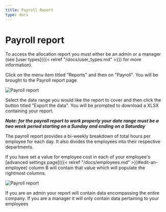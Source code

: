 ```yaml
---
title: Payroll Report
type: docs
---
```


# Payroll report

To access the allocation report you must either be an admin or a manager (see [user types]({{< relref "/docs/user_types.md" >}}) for more information).

Click on the menu item titled "Reports" and then on "Payroll". You will be brought to the Payroll report page.

![Payroll report](/docs/img/payroll_report_page.png)

Select the date range you would like the report to cover and then click the button titled "Export the data". You will be prompted to download a XLSX containing your report.

_**Note: for the payroll report to work properly your date range must be a two week period starting on a Sunday and ending on a Saturday**_

The payroll report provides a bi-weekly breakdown of total hours per employee for each day. It also divides the employees into their respective departments.

If you have set a value for employee cost in each of your employee's [advanced settings page]({{< relref "/docs/employees.md" >}}#edit-an-employee) column B will contain that value which will populate the rightmost columns.

![Payroll report](/docs/img/payroll_report.png)

If you are an admin your report will contain data encompassing the entire company. If you are a manager it will only contain data pertaining to your employees